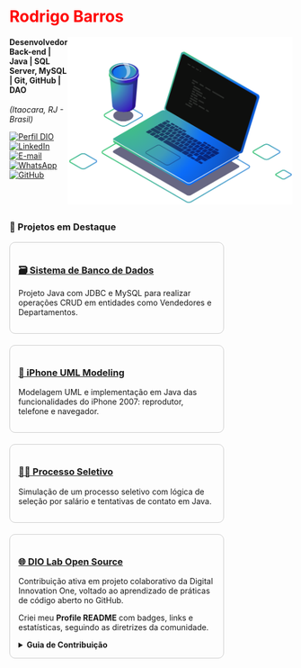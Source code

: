 <h1> 
  <a href="" style="color: #f00 !important; text-decoration: none; color: inherit;">
    <span>Rodrigo Barros</span>
  </a>
</h1>

<img src="https://raw.githubusercontent.com/090Raphael/imagens/86227742a4942ef2d095bfb6e68ad9767f208ef9/imagens/ilustra%C3%A7%C3%A3o%20de%20computador%202.png" alt="ilustração de um computador" min-width="400px" max-width="400px" width="400px" align="right">

#### Desenvolvedor Back-end | Java | SQL Server, MySQL | Git, GitHub | DAO  
<i>(Itaocara, RJ - Brasil)</i>

[![Perfil DIO](https://img.shields.io/badge/-Meu%20Perfil%20na%20DIO-0077B5?style=for-the-badge&logo=gitbook&logoColor=white)](https://www.dio.me/users/rodrigodlbarros)
[![LinkedIn](https://img.shields.io/badge/linkedin-%230077B5.svg?style=for-the-badge&logo=linkedin&logoColor=white)]()
[![E-mail](https://img.shields.io/badge/-Email-0077B5?style=for-the-badge&logo=microsoft-outlook&logoColor=white)](mailto:)
[![WhatsApp](https://img.shields.io/badge/WhatsApp-0077B5?style=for-the-badge&logo=whatsapp&logoColor=white)](https://wa.me/)  
[![GitHub](https://img.shields.io/badge/GitHub-0077B5?style=for-the-badge&logo=github&logoColor=white)](https://github.com/rodrigobarr0s)
<br><br><br><br>


### 🚀 Projetos em Destaque

<div style="display: flex; gap: 20px; flex-wrap: wrap;">

 <div style="flex: 1; min-width: 280px; max-width: 350px; border: 1px solid #ccc; padding: 15px; border-radius: 10px;">
    <h3><a href="https://github.com/rodrigobarr0s/demo-dao-jdbc" target="_blank">🗃️ Sistema de Banco de Dados</a></h3>
    <p>Projeto Java com JDBC e MySQL para realizar operações CRUD em entidades como Vendedores e Departamentos.</p>
  </div>

  <div style="flex: 1; min-width: 280px; max-width: 350px; border: 1px solid #ccc; padding: 15px; border-radius: 10px;">
    <h3><a href="https://github.com/rodrigobarr0s/iphone-uml-modeling" target="_blank">📱 iPhone UML Modeling</a></h3>
    <p>Modelagem UML e implementação em Java das funcionalidades do iPhone 2007: reprodutor, telefone e navegador.</p>
  </div> 

  <div style="flex: 1; min-width: 280px; max-width: 350px; border: 1px solid #ccc; padding: 15px; border-radius: 10px;">
    <h3><a href="https://github.com/rodrigobarr0s/controle-candidatos" target="_blank">👨‍💼 Processo Seletivo</a></h3>
    <p>Simulação de um processo seletivo com lógica de seleção por salário e tentativas de contato em Java.</p>
  </div>

  <div style="flex: 1; min-width: 280px; max-width: 350px; border: 1px solid #ccc; padding: 15px; border-radius: 10px;">
  <h3><a href="https://github.com/rodrigobarr0s/dio-lab-open-source" target="_blank">🌐 DIO Lab Open Source</a></h3>
  <p>Contribuição ativa em projeto colaborativo da Digital Innovation One, voltado ao aprendizado de práticas de código aberto no GitHub.</p>
  <p>Criei meu <strong>Profile README</strong> com badges, links e estatísticas, seguindo as diretrizes da comunidade.</p>
  <details>
    <summary><strong>Guia de Contribuição</strong></summary>
    <ul>
      <li>⭐ Adicione o projeto aos favoritos (star)</li>
      <li>📁 Crie um fork e clone localmente</li>
      <li>🌱 Crie uma branch com seu nome de usuário</li>
      <li>🧾 Crie seu Profile README com badges, stats e links</li>
      <li>💬 Crie um commit padronizado (ex: <code>feat: add rodrigobarr0s.md</code>)</li>
      <li>📤 Envie as alterações e crie um pull request</li>
    </ul>
    <p>Confira exemplos em <code>/community</code> e utilitários em <code>/utils</code>. Use sua criatividade! 💙</p>
  </details>
</div>

</div>
